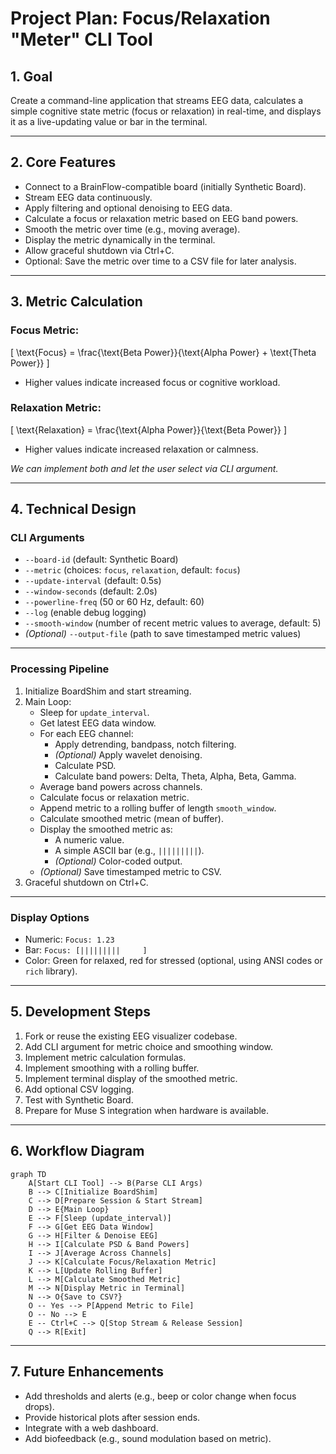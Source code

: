 # Project Plan: Focus/Relaxation "Meter" CLI Tool

## 1. Goal

Create a command-line application that streams EEG data, calculates a simple cognitive state metric (focus or relaxation) in real-time, and displays it as a live-updating value or bar in the terminal.

---

## 2. Core Features

- Connect to a BrainFlow-compatible board (initially Synthetic Board).
- Stream EEG data continuously.
- Apply filtering and optional denoising to EEG data.
- Calculate a focus or relaxation metric based on EEG band powers.
- Smooth the metric over time (e.g., moving average).
- Display the metric dynamically in the terminal.
- Allow graceful shutdown via Ctrl+C.
- Optional: Save the metric over time to a CSV file for later analysis.

---

## 3. Metric Calculation

### Focus Metric:

\[
\text{Focus} = \frac{\text{Beta Power}}{\text{Alpha Power} + \text{Theta Power}}
\]

- Higher values indicate increased focus or cognitive workload.

### Relaxation Metric:

\[
\text{Relaxation} = \frac{\text{Alpha Power}}{\text{Beta Power}}
\]

- Higher values indicate increased relaxation or calmness.

*We can implement both and let the user select via CLI argument.*

---

## 4. Technical Design

### CLI Arguments

- `--board-id` (default: Synthetic Board)
- `--metric` (choices: `focus`, `relaxation`, default: `focus`)
- `--update-interval` (default: 0.5s)
- `--window-seconds` (default: 2.0s)
- `--powerline-freq` (50 or 60 Hz, default: 60)
- `--log` (enable debug logging)
- `--smooth-window` (number of recent metric values to average, default: 5)
- *(Optional)* `--output-file` (path to save timestamped metric values)

---

### Processing Pipeline

1. Initialize BoardShim and start streaming.
2. Main Loop:
   - Sleep for `update_interval`.
   - Get latest EEG data window.
   - For each EEG channel:
     - Apply detrending, bandpass, notch filtering.
     - *(Optional)* Apply wavelet denoising.
     - Calculate PSD.
     - Calculate band powers: Delta, Theta, Alpha, Beta, Gamma.
   - Average band powers across channels.
   - Calculate focus or relaxation metric.
   - Append metric to a rolling buffer of length `smooth_window`.
   - Calculate smoothed metric (mean of buffer).
   - Display the smoothed metric as:
     - A numeric value.
     - A simple ASCII bar (e.g., `|||||||||`).
     - *(Optional)* Color-coded output.
   - *(Optional)* Save timestamped metric to CSV.
3. Graceful shutdown on Ctrl+C.

---

### Display Options

- Numeric: `Focus: 1.23`
- Bar: `Focus: [|||||||||     ]`
- Color: Green for relaxed, red for stressed (optional, using ANSI codes or `rich` library).

---

## 5. Development Steps

1. Fork or reuse the existing EEG visualizer codebase.
2. Add CLI argument for metric choice and smoothing window.
3. Implement metric calculation formulas.
4. Implement smoothing with a rolling buffer.
5. Implement terminal display of the smoothed metric.
6. Add optional CSV logging.
7. Test with Synthetic Board.
8. Prepare for Muse S integration when hardware is available.

---

## 6. Workflow Diagram

```mermaid
graph TD
    A[Start CLI Tool] --> B(Parse CLI Args)
    B --> C[Initialize BoardShim]
    C --> D[Prepare Session & Start Stream]
    D --> E{Main Loop}
    E --> F[Sleep (update_interval)]
    F --> G[Get EEG Data Window]
    G --> H[Filter & Denoise EEG]
    H --> I[Calculate PSD & Band Powers]
    I --> J[Average Across Channels]
    J --> K[Calculate Focus/Relaxation Metric]
    K --> L[Update Rolling Buffer]
    L --> M[Calculate Smoothed Metric]
    M --> N[Display Metric in Terminal]
    N --> O{Save to CSV?}
    O -- Yes --> P[Append Metric to File]
    O -- No --> E
    E -- Ctrl+C --> Q[Stop Stream & Release Session]
    Q --> R[Exit]
```

---

## 7. Future Enhancements

- Add thresholds and alerts (e.g., beep or color change when focus drops).
- Provide historical plots after session ends.
- Integrate with a web dashboard.
- Add biofeedback (e.g., sound modulation based on metric).